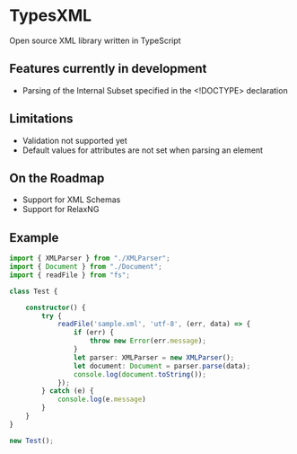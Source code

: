 # TypesXML
Open source XML library written in TypeScript

## Features currently in development
- Parsing of the Internal Subset specified in the <!DOCTYPE> declaration

## Limitations
- Validation not supported yet
- Default values for attributes are not set when parsing an element

## On the Roadmap
- Support for XML Schemas
- Support for RelaxNG

## Example
```TypeScript
import { XMLParser } from "./XMLParser";
import { Document } from "./Document";
import { readFile } from "fs";

class Test {

    constructor() {
        try {
            readFile('sample.xml', 'utf-8', (err, data) => {
                if (err) {
                    throw new Error(err.message);
                }
                let parser: XMLParser = new XMLParser();
                let document: Document = parser.parse(data);
                console.log(document.toString());
            });
        } catch (e) {
            console.log(e.message)
        }
    }
}

new Test();
```
